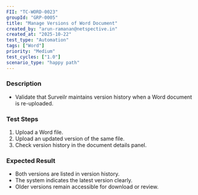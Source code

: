 ```yaml
---
FII: "TC-WORD-0023"
groupId: "GRP-0005"
title: "Manage Versions of Word Document"
created_by: "arun-ramanan@netspective.in"
created_at: "2025-10-22"
test_type: "Automation"
tags: ["Word"]
priority: "Medium"
test_cycles: ["1.0"]
scenario_type: "happy path"
---
```


### Description
- Validate that Surveilr maintains version history when a Word document is re-uploaded.

### Test Steps
1. Upload a Word file.  
2. Upload an updated version of the same file.  
3. Check version history in the document details panel.  

### Expected Result
- Both versions are listed in version history.  
- The system indicates the latest version clearly.  
- Older versions remain accessible for download or review.
